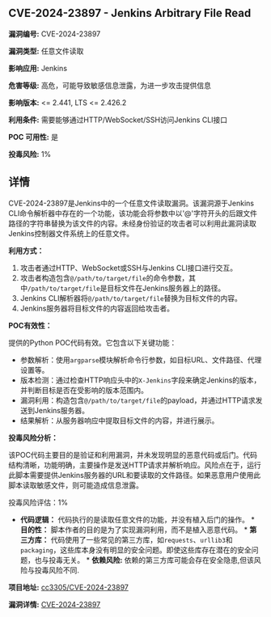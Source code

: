 ## CVE-2024-23897 - Jenkins Arbitrary File Read

**漏洞编号:** CVE-2024-23897

**漏洞类型:** 任意文件读取

**影响应用:** Jenkins

**危害等级:** 高危，可能导致敏感信息泄露，为进一步攻击提供信息

**影响版本:** <= 2.441, LTS <= 2.426.2

**利用条件:** 需要能够通过HTTP/WebSocket/SSH访问Jenkins CLI接口

**POC 可用性:** 是

**投毒风险:** 1%

## 详情

CVE-2024-23897是Jenkins中的一个任意文件读取漏洞。该漏洞源于Jenkins CLI命令解析器中存在的一个功能，该功能会将参数中以'@'字符开头的后跟文件路径的字符串替换为该文件的内容。未经身份验证的攻击者可以利用此漏洞读取Jenkins控制器文件系统上的任意文件。

**利用方式：**

1.  攻击者通过HTTP、WebSocket或SSH与Jenkins CLI接口进行交互。
2.  攻击者构造包含`@/path/to/target/file`的命令参数，其中`/path/to/target/file`是目标文件在Jenkins服务器上的路径。
3.  Jenkins CLI解析器将`@/path/to/target/file`替换为目标文件的内容。
4.  Jenkins服务器将目标文件的内容返回给攻击者。

**POC有效性：**

提供的Python POC代码有效。它包含以下关键功能：

*   参数解析：使用`argparse`模块解析命令行参数，如目标URL、文件路径、代理设置等。
*   版本检测：通过检查HTTP响应头中的`X-Jenkins`字段来确定Jenkins的版本，并判断目标是否在受影响的版本范围内。
*   漏洞利用：构造包含`@/path/to/target/file`的payload，并通过HTTP请求发送到Jenkins服务器。
*   结果解析：从服务器响应中提取目标文件的内容，并进行展示。

**投毒风险分析：**

该POC代码主要目的是验证和利用漏洞，并未发现明显的恶意代码或后门。代码结构清晰，功能明确，主要操作是发送HTTP请求并解析响应。风险点在于，运行此脚本需要提供Jenkins服务器的URL和要读取的文件路径。如果恶意用户使用此脚本读取敏感文件，则可能造成信息泄露。

投毒风险评估：1%

*   **代码逻辑：** 代码执行的是读取任意文件的功能，并没有植入后门的操作。 *   **目的性：** 脚本作者的目的是为了实现漏洞利用，而不是植入恶意代码。 *   **第三方库：** 代码使用了一些常见的第三方库，如`requests`、`urllib3`和`packaging`，这些库本身没有明显的安全问题。即使这些库存在潜在的安全问题，也与投毒无关。 *  **依赖风险:** 依赖的第三方库可能会存在安全隐患,但该风险与投毒风险不同. 

**项目地址:** [cc3305/CVE-2024-23897](https://github.com/cc3305/CVE-2024-23897)

**漏洞详情:** [CVE-2024-23897](https://nvd.nist.gov/vuln/detail/CVE-2024-23897)